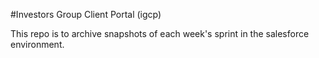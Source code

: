 #Investors Group Client Portal (igcp)

This repo is to archive snapshots of each week's sprint in the salesforce environment.
